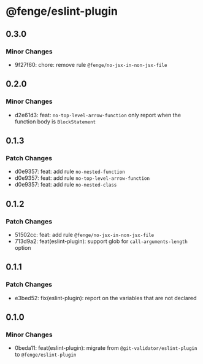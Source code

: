 # @fenge/eslint-plugin

## 0.3.0

### Minor Changes

- 9f27f60: chore: remove rule `@fenge/no-jsx-in-non-jsx-file`

## 0.2.0

### Minor Changes

- d2e61d3: feat: `no-top-level-arrow-function` only report when the function body is `BlockStatement`

## 0.1.3

### Patch Changes

- d0e9357: feat: add rule `no-nested-function`
- d0e9357: feat: add rule `no-top-level-arrow-function`
- d0e9357: feat: add rule `no-nested-class`

## 0.1.2

### Patch Changes

- 51502cc: feat: add rule `@fenge/no-jsx-in-non-jsx-file`
- 713d9a2: feat(eslint-plugin): support glob for `call-arguments-length` option

## 0.1.1

### Patch Changes

- e3bed52: fix(eslint-plugin): report on the variables that are not declared

## 0.1.0

### Minor Changes

- 0beda11: feat(eslint-plugin): migrate from `@git-validator/eslint-plugin` to `@fenge/eslint-plugin`
